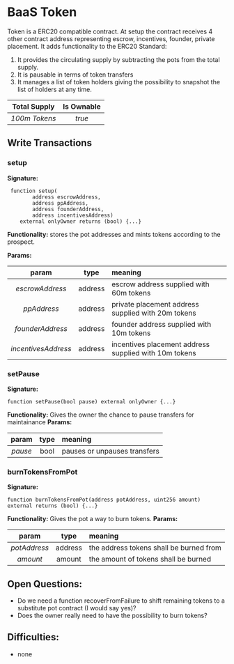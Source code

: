 # BaaS Token

Token is a ERC20 compatible contract. At setup the contract receives 
4 other contract address representing escrow, incentives, founder, private placement.
It adds functionality to the ERC20 Standard:

1. It provides the circulating supply by subtracting the pots from the total supply. 
2. It is pausable in terms of token transfers
3. It manages a list of token holders giving the possibility to snapshot the list of holders
at any time.

**Total Supply**  | **Is Ownable** 
| :-------------: |:-------------:| 
*100m Tokens* | *true*

## Write Transactions

### setup
**Signature:** 
    
     function setup(
            address escrowAddress,
            address ppAddress,
            address founderAddress,
            address incentivesAddress)
        external onlyOwner returns (bool) {...}
    
**Functionality:** stores the pot addresses and mints tokens according to the prospect.

**Params:**

param | type | meaning
| :-------------: |:-------------:|:-------------|
*escrowAddress* | address | escrow address supplied with 60m tokens
*ppAddress* | address | private placement address supplied with 20m tokens 
*founderAddress* | address | founder address supplied with 10m tokens
*incentivesAddress* | address | incentives placement address supplied with 10m tokens



###  setPause
**Signature:**

    function setPause(bool pause) external onlyOwner {...}

**Functionality:** Gives the owner the chance to pause transfers for maintainance
**Params:** 

param | type | meaning
| :-------------: |:-------------:|:-------------|
*pause* | bool | pauses or unpauses transfers



###  burnTokensFromPot
**Signature:**

    function burnTokensFromPot(address potAddress, uint256 amount) external returns (bool) {...}

**Functionality:** Gives the pot a way to burn tokens.
**Params:** 

param | type | meaning
| :-------------: |:-------------:|:-------------|
*potAddress* | address | the address tokens shall be burned from
*amount* | amount | the amount of tokens shall be burned
    
    
**Open Questions:**
---
* Do we need a function recoverFromFailure to shift remaining tokens to a substitute pot contract (I would say yes)? 
* Does the owner really need to have the possibility to burn tokens?

**Difficulties:**
---
* none 